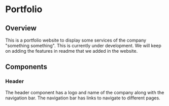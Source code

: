 # Portfolio

## Overview
This is a portfolio website to display some services of the company "something something". This is currently under development. We will keep on adding the features in readme that we added in the website.

## Components

### Header
The header component has a logo and name of the company along with the navigation bar. The navigation bar has links to navigate to different pages.